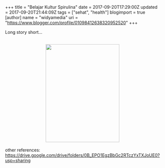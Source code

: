 +++
title = "Belajar Kultur Spirulina"
date = 2017-09-20T17:29:00Z
updated = 2017-09-20T21:44:09Z
tags = ["sehat", "health"]
blogimport = true 
[author]
	name = "widyamedia"
	uri = "https://www.blogger.com/profile/01098412638320952520"
+++

Long story short...<br /><div><br /></div><div class="separator" style="clear: both; text-align: center;"><a href="https://3.bp.blogspot.com/-2Kqi_ufDQeA/WcMHuMLjO-I/AAAAAAAAEbE/Xho2FDSCqbQnMDxyHOh6R6vj8qEXFpu6QCLcBGAs/s1600/topspira-kultur-spirulina.jpeg" imageanchor="1" style="margin-left: 1em; margin-right: 1em;"><img border="0" data-original-height="1040" data-original-width="780" height="320" src="https://3.bp.blogspot.com/-2Kqi_ufDQeA/WcMHuMLjO-I/AAAAAAAAEbE/Xho2FDSCqbQnMDxyHOh6R6vj8qEXFpu6QCLcBGAs/s320/topspira-kultur-spirulina.jpeg" width="240" /></a></div><div><br /></div><div>other references:</div><div>https://drive.google.com/drive/folders/0B_EPO1EgzBbGc2RTczYxTXJoUE0?usp=sharing</div>
